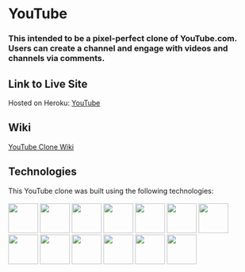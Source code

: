 # YouTube

### This intended to be a pixel-perfect clone of YouTube.com. Users can create a channel and engage with videos and channels via comments.

## Link to Live Site

Hosted on Heroku: [YouTube](https://youtube-clone-nick-esqueda.herokuapp.com/)

## Wiki
[YouTube Clone Wiki](https://github.com/nick-esqueda/YouTube/wiki)



## Technologies

This YouTube clone was built using the following technologies:
<br>
<br>
<img src="https://cdn.jsdelivr.net/gh/devicons/devicon/icons/python/python-original-wordmark.svg" style="width:60px;" />
<img src="https://cdn.jsdelivr.net/gh/devicons/devicon/icons/react/react-original-wordmark.svg" style="width:60px;" />
<img src="https://cdn.jsdelivr.net/gh/devicons/devicon/icons/redux/redux-original.svg" style="width:60px;" />
<img src="https://cdn.jsdelivr.net/gh/devicons/devicon/icons/flask/flask-original.svg" style="width:60px;" />
<img src="https://cdn.jsdelivr.net/gh/devicons/devicon/icons/postgresql/postgresql-original-wordmark.svg" style="width:60px;" />
<img src="https://cdn.jsdelivr.net/gh/devicons/devicon/icons/sqlalchemy/sqlalchemy-original.svg" style="width:60px;" />
<img src="https://cdn.jsdelivr.net/gh/devicons/devicon/icons/amazonwebservices/amazonwebservices-original-wordmark.svg" style="width:60px;" />
<img src="https://cdn.jsdelivr.net/gh/devicons/devicon/icons/html5/html5-plain-wordmark.svg" style="width:60px;" />
<img src="https://cdn.jsdelivr.net/gh/devicons/devicon/icons/css3/css3-plain-wordmark.svg" style="width:60px;" />
<img src="https://cdn.jsdelivr.net/gh/devicons/devicon/icons/git/git-original.svg" style="width:60px;" />
<img src="https://cdn.jsdelivr.net/gh/devicons/devicon/icons/vscode/vscode-original-wordmark.svg" style="width:60px;" />
<img src="https://cdn.jsdelivr.net/gh/devicons/devicon/icons/heroku/heroku-plain-wordmark.svg" style="width:60px;" />
<img src="https://cdn.jsdelivr.net/gh/devicons/devicon/icons/docker/docker-plain-wordmark.svg" style="width:60px;" />


